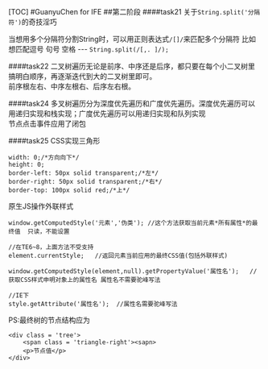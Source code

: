 [TOC]
#GuanyuChen for IFE
##第二阶段
####task21
关于`String.split('分隔符')`的奇技淫巧

当想用多个分隔符分割String时，可以用正则表达式`/[]/`来匹配多个分隔符
比如想匹配逗号 句号 空格 --- `String.split(/[,. ]/);`

####task22
二叉树遍历无论是前序、中序还是后序，都只要在每个小二叉树里搞明白顺序，再逐渐迭代到大的二叉树里即可。  
前序根左右、中序左根右、后序左右根。

####task24
多叉树遍历分为深度优先遍历和广度优先遍历。深度优先遍历可以用递归实现和栈实现；广度优先遍历可以用递归实现和队列实现  
节点点击事件应用了闭包  

####task25
CSS实现三角形

    width: 0;/*方向向下*/
    height: 0;
    border-left: 50px solid transparent;/*左*/
    border-right: 50px solid transparent;/*右*/
    border-top: 100px solid red;/*上*/

原生JS操作外联样式

    window.getComputedStyle('元素','伪类'); //这个方法获取当前元素*所有属性*的最终值  只读，不能设置
    
    //在TE6~8，上面方法不受支持
    element.currentStyle;   //返回元素当前应用的最终CSS值(包括外联样式)
    
    window.getComputedStyle(element,null).getPropertyValue('属性名');   //获取CSS样式申明对象上的属性名 属性名不需要驼峰写法
    
    //IE下
    style.getAttribute('属性名');  //属性名需要驼峰写法

PS:最终树的节点结构应为  
    
    <div class = 'tree'>
        <span class = 'triangle-right'><sapn>
        <p>节点值</p>
    </div>




